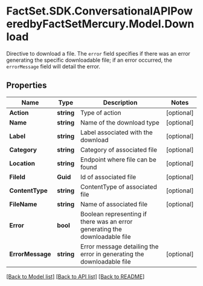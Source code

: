 # FactSet.SDK.ConversationalAPIPoweredbyFactSetMercury.Model.Download
Directive to download a file. The `error` field specifies if there was an error generating the specific downloadable file; if an error occurred, the `errorMessage` field will detail the error. 

## Properties

Name | Type | Description | Notes
------------ | ------------- | ------------- | -------------
**Action** | **string** | Type of action | [optional] 
**Name** | **string** | Name of the download type | [optional] 
**Label** | **string** | Label associated with the download | [optional] 
**Category** | **string** | Category of associated file | [optional] 
**Location** | **string** | Endpoint where file can be found | [optional] 
**FileId** | **Guid** | Id of associated file | [optional] 
**ContentType** | **string** | ContentType of associated file | [optional] 
**FileName** | **string** | Name of associated file | [optional] 
**Error** | **bool** | Boolean representing if there was an error generating the downloadable file | 
**ErrorMessage** | **string** | Error message detailing the error in generating the downloadable file | [optional] 

[[Back to Model list]](../README.md#documentation-for-models) [[Back to API list]](../README.md#documentation-for-api-endpoints) [[Back to README]](../README.md)

